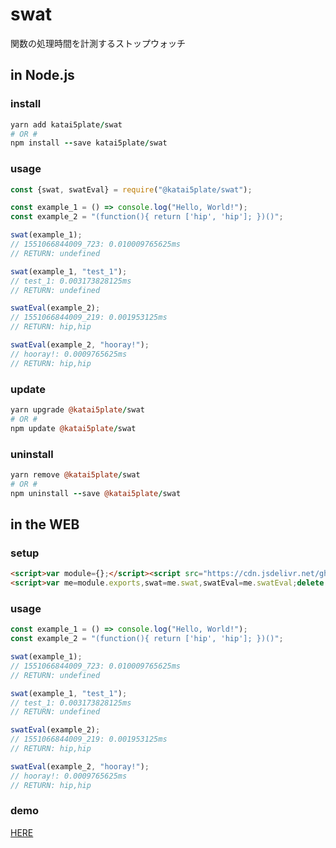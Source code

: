 # swat
関数の処理時間を計測するストップウォッチ

## in Node.js
### install
```coffee
yarn add katai5plate/swat
# OR #
npm install --save katai5plate/swat
```
### usage
```js
const {swat, swatEval} = require("@katai5plate/swat");

const example_1 = () => console.log("Hello, World!");
const example_2 = "(function(){ return ['hip', 'hip']; })()";

swat(example_1);
// 1551066844009_723: 0.010009765625ms
// RETURN: undefined

swat(example_1, "test_1");
// test_1: 0.003173828125ms
// RETURN: undefined

swatEval(example_2);
// 1551066844009_219: 0.001953125ms
// RETURN: hip,hip

swatEval(example_2, "hooray!");
// hooray!: 0.0009765625ms
// RETURN: hip,hip
```
### update
```coffee
yarn upgrade @katai5plate/swat
# OR #
npm update @katai5plate/swat
```
### uninstall
```coffee
yarn remove @katai5plate/swat
# OR #
npm uninstall --save @katai5plate/swat
```

## in the WEB
### setup
```html
<script>var module={};</script><script src="https://cdn.jsdelivr.net/gh/katai5plate/swat/index.js"></script>
<script>var me=module.exports,swat=me.swat,swatEval=me.swatEval;delete module.exports;</script>
```
### usage
```js
const example_1 = () => console.log("Hello, World!");
const example_2 = "(function(){ return ['hip', 'hip']; })()";

swat(example_1);
// 1551066844009_723: 0.010009765625ms
// RETURN: undefined

swat(example_1, "test_1");
// test_1: 0.003173828125ms
// RETURN: undefined

swatEval(example_2);
// 1551066844009_219: 0.001953125ms
// RETURN: hip,hip

swatEval(example_2, "hooray!");
// hooray!: 0.0009765625ms
// RETURN: hip,hip
```
### demo
[HERE](https://katai5plate.github.io/swat/)
